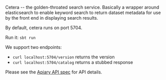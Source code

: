 Cetera -- the golden-throated search service.
Basically a wrapper around elasticsearch to enable keyword search to return dataset metadata for use by the front end in displaying search results.

By default, cetera runs on port 5704.

Run it: `sbt run`

We support two endpoints:
* `curl localhost:5704/version` returns the version
* `curl localhost:5704/catalog` returns a stubbed response

Please see the [Apiary API spec](http://docs.ceterasearchservice.apiary.io/#) for API details.
